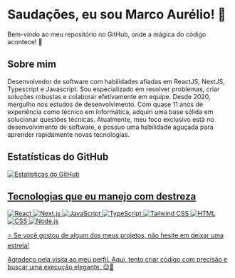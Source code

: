 

  <h1>Saudações, eu sou Marco Aurélio! 👋</h1>

  <p>Bem-vindo ao meu repositório no GitHub, onde a mágica do código acontece! 🚀</p>

  <h2>Sobre mim</h2>

  <p>
    Desenvolvedor de software com habilidades afiadas em ReactJS, NextJS, Typescript e Javascript. Sou especializado em resolver problemas, criar soluções robustas e colaborar efetivamente em equipe. Desde 2020, mergulho nos estudos de desenvolvimento. Com quase 11 anos de experiência como técnico em informática, adquiri uma base sólida em solucionar questões técnicas. Atualmente, meu foco exclusivo está no desenvolvimento de software, e possuo uma habilidade aguçada para aprender rapidamente novas tecnologias.
  </p>



  <h2>Estatísticas do GitHub</h2>

  <p>
    <a href="https://github.com/seuusername">
      <img src="https://github-readme-stats.vercel.app/api?username=mmmarco9&show_icons=true&theme=highcontrast" alt="Estatísticas do GitHub">
  
  </p>

  <h2>Tecnologias que eu manejo com destreza</h2>

   <p>
    <img src="https://img.shields.io/badge/React-61dafb?style=for-the-badge&logo=react&logoColor=white" alt="React">
    <img src="https://img.shields.io/badge/Next.js-000000?style=for-the-badge&logo=next.js&logoColor=white" alt="Next.js">
    <img src="https://img.shields.io/badge/JavaScript-f7df1e?style=for-the-badge&logo=javascript&logoColor=black" alt="JavaScript">
    <img src="https://img.shields.io/badge/TypeScript-3178c6?style=for-the-badge&logo=typescript&logoColor=white" alt="TypeScript">
    <img src="https://img.shields.io/badge/Tailwind_CSS-38b2ac?style=for-the-badge&logo=tailwind-css&logoColor=white" alt="Tailwind CSS">
    <img src="https://img.shields.io/badge/HTML-e34c26?style=for-the-badge&logo=html5&logoColor=white" alt="HTML">
    <img src="https://img.shields.io/badge/CSS-1572b6?style=for-the-badge&logo=css3&logoColor=white" alt="CSS">
    <img src="https://img.shields.io/badge/Node.js-339933?style=for-the-badge&logo=node.js&logoColor=white" alt="Node.js">
  </p>

  <p>⭐️ Se você gostou de algum dos meus projetos, não hesite em deixar uma estrela!</p>

 <p>Agradeço pela visita ao meu perfil. Aqui, tento criar código com precisão e buscar uma execução elegante. 😊🚀</p>


 


